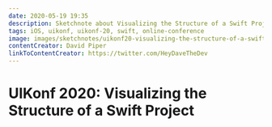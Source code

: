 ```yaml
---
date: 2020-05-19 19:35
description: Sketchnote about Visualizing the Structure of a Swift Project from UIKonf 2020 (online conference)
tags: iOS, uikonf, uikonf-20, swift, online-conference
image: images/sketchnotes/uikonf20-visualizing-the-structure-of-a-swift-project-small.jpg
contentCreator: David Piper
linkToContentCreator: https://twitter.com/HeyDaveTheDev
---
```


# UIKonf 2020: Visualizing the Structure of a Swift Project
